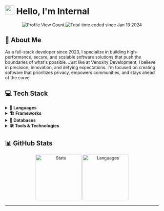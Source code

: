 # <img src="https://media.giphy.com/media/hvRJCLFzcasrR4ia7z/giphy.gif" width="30px"> Hello, I'm Internal

<p align="center">
   <img src="https://komarev.com/ghpvc/?username=internaldev-io&style=flat-square&label=Profile%20Views&logo=github" alt="Profile View Count"/>
      <img src="https://wakatime.com/badge/user/018d03bf-34bc-4aa3-894b-188ac9146c14.svg" alt="Total time coded since Jan 13 2024" />
   </a>
</p>

## 🚀 About Me
As a full-stack developer since 2023, I specialize in building high-performance, secure, and scalable software solutions that push the boundaries of what's possible. Just like at Venoxity Development, I believe in precision, innovation, and defying expectations. I'm focused on creating software that prioritizes privacy, empowers communities, and stays ahead of the curve.

## 💻 Tech Stack
<div align="left">
  <details >
    <summary><b>🔧 Languages</b></summary>
    <br>
     <img src="https://skillicons.dev/icons?i=css,html,js,ts,cs&theme=dark" alt="Languages"/>
  </details>

  <details >
    <summary><b>🏗 Frameworks</b></summary>
    <br>
     <img src="https://skillicons.dev/icons?i=express,nextjs,tailwind&theme=dark" alt="Frameworks"/>
  </details>

  <details >
    <summary><b>💾 Databases</b></summary>
    <br>
     <img src="https://skillicons.dev/icons?i=mongodb&theme=dark" alt="Databases"/>
  </details>

  <details >
    <summary><b>🛠 Tools & Technologies</b></summary>
    <br>
     <img src="https://skillicons.dev/icons?i=discord,docker,git,github,npm,visualstudio,vscode,vercel&theme=dark" alt="Tools & Technologies"/>
  </details>
</div>

## 📊 GitHub Stats
<div align="center">
  <img height="150em" src="https://github-readme-stats.vercel.app/api?username=internaldev-io&show_icons=true&theme=dark&include_all_commits=true&count_private=true" alt="Stats"/>
  <img height="150em" src="https://github-readme-stats.vercel.app/api/top-langs/?username=internaldev-io&layout=compact&theme=dark" alt="Languages"/>
</div>

---

<div align="center">
</div>
